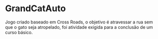 # GrandCatAuto  

Jogo criado baseado em Cross Roads, o objetivo é atravessar a rua sem que o gato seja atropelado, foi atividade exigida para a conclusão de um curso básico.
